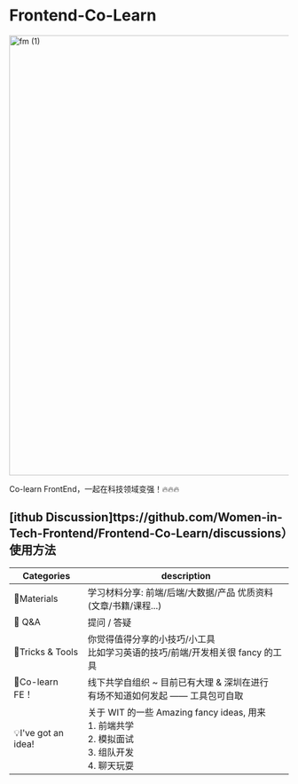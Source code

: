 # Frontend-Co-Learn

<img width="793" alt="fm (1)" src="https://user-images.githubusercontent.com/37505366/231952146-2b107cf2-ec0a-4852-82ef-31188f19c142.png">


Co-learn FrontEnd，一起在科技领域变强！🔥🔥🔥


## [ithub Discussion]ttps://github.com/Women-in-Tech-Frontend/Frontend-Co-Learn/discussions）使用方法

| Categories         | description                                                  |
| ------------------ | ------------------------------------------------------------ |
| 🍕Materials         | 学习材料分享:  前端/后端/大数据/产品 优质资料(文章/书籍/课程...)    |
| 🙏 Q&A              | 提问 / 答疑                                                  |
| 🔧Tricks & Tools    | 你觉得值得分享的小技巧/小工具<br />比如学习英语的技巧/前端/开发相关很 fancy 的工具 |
| 👯Co-learn FE！    | 线下共学自组织 ~  目前已有大理 & 深圳在进行<br />有场不知道如何发起 —— 工具包可自取 |
| 💡I've got an idea! | 关于 WIT 的一些 Amazing fancy ideas, 用来<br />1. 前端共学 <br />2. 模拟面试<br />3. 组队开发<br />4. 聊天玩耍 |


